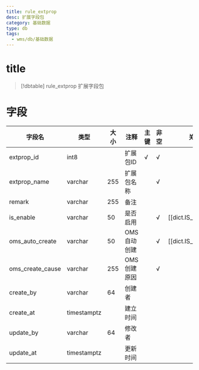 ```yaml
---
title: rule_extprop
desc: 扩展字段包
category: 基础数据
type: db
tags:
  - wms/db/基础数据
---
```


# title
>[!dbtable] rule_extprop
> 扩展字段包

# 字段
| 字段名 | 类型 | 大小 | 注释 | 主键 | 非空 | 关联 |
| --- | --- | --- | --- | --- | --- | --- |
| extprop_id | int8 |  | 扩展包ID | √ | √ |  |
| extprop_name | varchar | 255 | 扩展包名称 |  | √ |  |
| remark | varchar | 255 | 备注 |  |  |  |
| is_enable | varchar | 50 | 是否启用 |  | √ | [[dict.IS_ENABLE]] |
| oms_auto_create | varchar | 50 | OMS自动创建 |  | √ | [[dict.IS_ENABLE]] |
| oms_create_cause | varchar | 255 | OMS创建原因 |  | √ |  |
| create_by | varchar | 64 | 创建者 |  |  |  |
| create_at | timestamptz |  | 建立时间 |  |  |  |
| update_by | varchar | 64 | 修改者 |  |  |  |
| update_at | timestamptz |  | 更新时间 |  |  |  |

